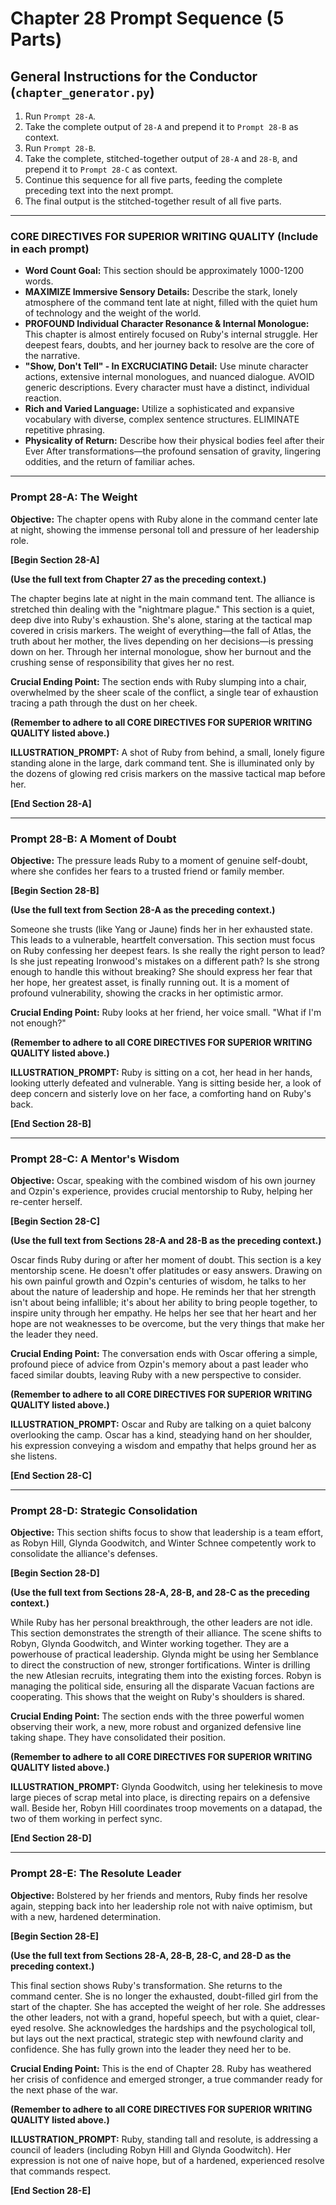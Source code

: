 # Chapter 28 Prompt Sequence (5 Parts)

## General Instructions for the Conductor (`chapter_generator.py`)

1. Run `Prompt 28-A`.
2. Take the complete output of `28-A` and prepend it to `Prompt 28-B` as context.
3. Run `Prompt 28-B`.
4. Take the complete, stitched-together output of `28-A` and `28-B`, and prepend it to `Prompt 28-C` as context.
5. Continue this sequence for all five parts, feeding the complete preceding text into the next prompt.
6. The final output is the stitched-together result of all five parts.

---

### **CORE DIRECTIVES FOR SUPERIOR WRITING QUALITY (Include in each prompt)**

* **Word Count Goal:** This section should be approximately 1000-1200 words.
* **MAXIMIZE Immersive Sensory Details:** Describe the stark, lonely atmosphere of the command tent late at night, filled with the quiet hum of technology and the weight of the world.
* **PROFOUND Individual Character Resonance & Internal Monologue:** This chapter is almost entirely focused on Ruby's internal struggle. Her deepest fears, doubts, and her journey back to resolve are the core of the narrative.
* **"Show, Don't Tell" - In EXCRUCIATING Detail:** Use minute character actions, extensive internal monologues, and nuanced dialogue. AVOID generic descriptions. Every character must have a distinct, individual reaction.
* **Rich and Varied Language:** Utilize a sophisticated and expansive vocabulary with diverse, complex sentence structures. ELIMINATE repetitive phrasing.
* **Physicality of Return:** Describe how their physical bodies feel after their Ever After transformations—the profound sensation of gravity, lingering oddities, and the return of familiar aches.

---

### **Prompt 28-A: The Weight**

**Objective:** The chapter opens with Ruby alone in the command center late at night, showing the immense personal toll and pressure of her leadership role.

**[Begin Section 28-A]**

**(Use the full text from Chapter 27 as the preceding context.)**

The chapter begins late at night in the main command tent. The alliance is stretched thin dealing with the "nightmare plague." This section is a quiet, deep dive into Ruby's exhaustion. She's alone, staring at the tactical map covered in crisis markers. The weight of everything—the fall of Atlas, the truth about her mother, the lives depending on her decisions—is pressing down on her. Through her internal monologue, show her burnout and the crushing sense of responsibility that gives her no rest.

**Crucial Ending Point:** The section ends with Ruby slumping into a chair, overwhelmed by the sheer scale of the conflict, a single tear of exhaustion tracing a path through the dust on her cheek.

**(Remember to adhere to all CORE DIRECTIVES FOR SUPERIOR WRITING QUALITY listed above.)**

**ILLUSTRATION_PROMPT:** A shot of Ruby from behind, a small, lonely figure standing alone in the large, dark command tent. She is illuminated only by the dozens of glowing red crisis markers on the massive tactical map before her.

**[End Section 28-A]**

---

### **Prompt 28-B: A Moment of Doubt**

**Objective:** The pressure leads Ruby to a moment of genuine self-doubt, where she confides her fears to a trusted friend or family member.

**[Begin Section 28-B]**

**(Use the full text from Section 28-A as the preceding context.)**

Someone she trusts (like Yang or Jaune) finds her in her exhausted state. This leads to a vulnerable, heartfelt conversation. This section must focus on Ruby confessing her deepest fears. Is she really the right person to lead? Is she just repeating Ironwood's mistakes on a different path? Is she strong enough to handle this without breaking? She should express her fear that her hope, her greatest asset, is finally running out. It is a moment of profound vulnerability, showing the cracks in her optimistic armor.

**Crucial Ending Point:** Ruby looks at her friend, her voice small. "What if I'm not enough?"

**(Remember to adhere to all CORE DIRECTIVES FOR SUPERIOR WRITING QUALITY listed above.)**

**ILLUSTRATION_PROMPT:** Ruby is sitting on a cot, her head in her hands, looking utterly defeated and vulnerable. Yang is sitting beside her, a look of deep concern and sisterly love on her face, a comforting hand on Ruby's back.

**[End Section 28-B]**

---

### **Prompt 28-C: A Mentor's Wisdom**

**Objective:** Oscar, speaking with the combined wisdom of his own journey and Ozpin's experience, provides crucial mentorship to Ruby, helping her re-center herself.

**[Begin Section 28-C]**

**(Use the full text from Sections 28-A and 28-B as the preceding context.)**

Oscar finds Ruby during or after her moment of doubt. This section is a key mentorship scene. He doesn't offer platitudes or easy answers. Drawing on his own painful growth and Ozpin's centuries of wisdom, he talks to her about the nature of leadership and hope. He reminds her that her strength isn't about being infallible; it's about her ability to bring people together, to inspire unity through her empathy. He helps her see that her heart and her hope are not weaknesses to be overcome, but the very things that make her the leader they need.

**Crucial Ending Point:** The conversation ends with Oscar offering a simple, profound piece of advice from Ozpin's memory about a past leader who faced similar doubts, leaving Ruby with a new perspective to consider.

**(Remember to adhere to all CORE DIRECTIVES FOR SUPERIOR WRITING QUALITY listed above.)**

**ILLUSTRATION_PROMPT:** Oscar and Ruby are talking on a quiet balcony overlooking the camp. Oscar has a kind, steadying hand on her shoulder, his expression conveying a wisdom and empathy that helps ground her as she listens.

**[End Section 28-C]**

---

### **Prompt 28-D: Strategic Consolidation**

**Objective:** This section shifts focus to show that leadership is a team effort, as Robyn Hill, Glynda Goodwitch, and Winter Schnee competently work to consolidate the alliance's defenses.

**[Begin Section 28-D]**

**(Use the full text from Sections 28-A, 28-B, and 28-C as the preceding context.)**

While Ruby has her personal breakthrough, the other leaders are not idle. This section demonstrates the strength of their alliance. The scene shifts to Robyn, Glynda Goodwitch, and Winter working together. They are a powerhouse of practical leadership. Glynda might be using her Semblance to direct the construction of new, stronger fortifications. Winter is drilling the new Atlesian recruits, integrating them into the existing forces. Robyn is managing the political side, ensuring all the disparate Vacuan factions are cooperating. This shows that the weight on Ruby's shoulders is shared.

**Crucial Ending Point:** The section ends with the three powerful women observing their work, a new, more robust and organized defensive line taking shape. They have consolidated their position.

**(Remember to adhere to all CORE DIRECTIVES FOR SUPERIOR WRITING QUALITY listed above.)**

**ILLUSTRATION_PROMPT:** Glynda Goodwitch, using her telekinesis to move large pieces of scrap metal into place, is directing repairs on a defensive wall. Beside her, Robyn Hill coordinates troop movements on a datapad, the two of them working in perfect sync.

**[End Section 28-D]**

---

### **Prompt 28-E: The Resolute Leader**

**Objective:** Bolstered by her friends and mentors, Ruby finds her resolve again, stepping back into her leadership role not with naive optimism, but with a new, hardened determination.

**[Begin Section 28-E]**

**(Use the full text from Sections 28-A, 28-B, 28-C, and 28-D as the preceding context.)**

This final section shows Ruby's transformation. She returns to the command center. She is no longer the exhausted, doubt-filled girl from the start of the chapter. She has accepted the weight of her role. She addresses the other leaders, not with a grand, hopeful speech, but with a quiet, clear-eyed resolve. She acknowledges the hardships and the psychological toll, but lays out the next practical, strategic step with newfound clarity and confidence. She has fully grown into the leader they need her to be.

**Crucial Ending Point:** This is the end of Chapter 28. Ruby has weathered her crisis of confidence and emerged stronger, a true commander ready for the next phase of the war.

**(Remember to adhere to all CORE DIRECTIVES FOR SUPERIOR WRITING QUALITY listed above.)**

**ILLUSTRATION_PROMPT:** Ruby, standing tall and resolute, is addressing a council of leaders (including Robyn Hill and Glynda Goodwitch). Her expression is not one of naive hope, but of a hardened, experienced resolve that commands respect.

**[End Section 28-E]**
